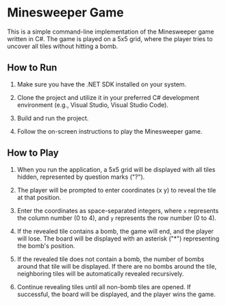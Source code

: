 # Minesweeper Game 

This is a simple command-line implementation of the Minesweeper game written in C#. The game is played on a 5x5 grid, where the player tries to uncover all tiles without hitting a bomb.

## How to Run

1. Make sure you have the .NET SDK installed on your system.

2. Clone the project and utilize it in your preferred C# development environment (e.g., Visual Studio, Visual Studio Code).

3. Build and run the project.

4. Follow the on-screen instructions to play the Minesweeper game.

## How to Play

1. When you run the application, a 5x5 grid will be displayed with all tiles hidden, represented by question marks ("?").

2. The player will be prompted to enter coordinates (x y) to reveal the tile at that position.

3. Enter the coordinates as space-separated integers, where `x` represents the column number (0 to 4), and `y` represents the row number (0 to 4).

4. If the revealed tile contains a bomb, the game will end, and the player will lose. The board will be displayed with an asterisk ("*") representing the bomb's position.

5. If the revealed tile does not contain a bomb, the number of bombs around that tile will be displayed. If there are no bombs around the tile, neighboring tiles will be automatically revealed recursively.

6. Continue revealing tiles until all non-bomb tiles are opened. If successful, the board will be displayed, and the player wins the game.


